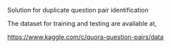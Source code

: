 Solution for duplicate question pair identification

The dataset for training and testing are available at,

https://www.kaggle.com/c/quora-question-pairs/data
